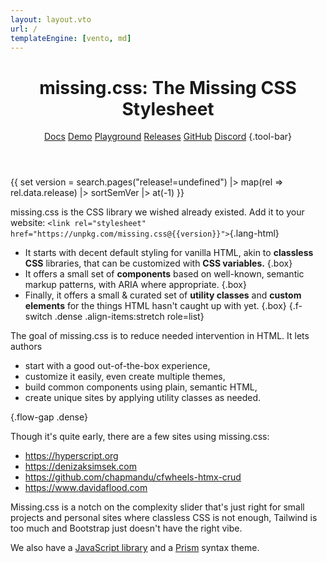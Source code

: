 ```yaml
---
layout: layout.vto
url: /
templateEngine: [vento, md]
---
```


<header>

# <span class=allcaps>missing<wbr>.css<v-h>:</v-h></span> <sub-title>The Missing CSS Stylesheet</sub-title>

<nav>

[Docs](/docs/) 
[Demo](/demos/) 
[Playground](/playground/) 
[Releases](/releases/) 
[GitHub](https://github.com/bigskysoftware/missing) 
[Discord](https://htmx.org/discord)
{.tool-bar}

</nav>

</header>

<main>

{{ set version = search.pages("release!=undefined")
    |> map(rel => rel.data.release)
    |> sortSemVer
    |> at(-1) }}

missing.css is the CSS library we wished already existed.
Add it to your website: `<link rel="stylesheet" href="https://unpkg.com/missing.css@{{version}}">`{.lang-html}

 * It starts with decent default styling for vanilla HTML, akin to **classless
   CSS** libraries, that can be customized with **CSS variables.** {.box}
 * It offers a small set of **components** based on well-known, semantic markup
   patterns, with ARIA where appropriate. {.box}
 * Finally, it offers a small & curated set of **utility classes** and **custom
   elements** for the things HTML hasn't caught up with yet. {.box}
{.f-switch .dense .align-items:stretch role=list}

The goal of missing.css is to reduce needed intervention in HTML. It lets
authors

 - start with a good out-of-the-box experience,
 - customize it easily, even create multiple themes,
 - build common components using plain, semantic HTML,
 - create unique sites by applying utility classes as needed.

{.flow-gap .dense}

Though it's quite early, there are a few sites using missing.css:

 - <https://hyperscript.org>
 - <https://denizaksimsek.com>
 - <https://github.com/chapmandu/cfwheels-htmx-crud>
 - <https://www.davidaflood.com>

Missing.css is a notch on the complexity slider
that's just right for small projects and personal sites
where classless CSS is not enough, Tailwind is too much
and Bootstrap just doesn't have the right vibe.

We also have a [JavaScript library](/docs/js) and a [Prism](https://prismjs.com) syntax theme.

</main>
